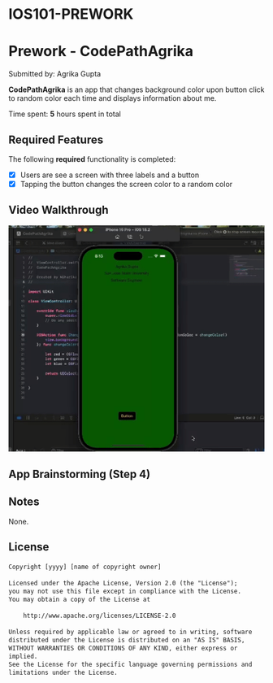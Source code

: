 # IOS101-PREWORK

# Prework - CodePathAgrika

Submitted by: Agrika Gupta

**CodePathAgrika** is an app that changes background color upon button click to random color each time and displays information about me.

Time spent: **5** hours spent in total

## Required Features

The following **required** functionality is completed:

- [x] Users are see a screen with three labels and a button
- [x] Tapping the button changes the screen color to a random color
 
## Video Walkthrough

![walkthru](https://github.com/agrikatheprogrammer/IOS101-PREWORK/blob/main/ezgif-1-93f9f81bb5.gif)

## App Brainstorming (Step 4)

## Notes

None.

## License

    Copyright [yyyy] [name of copyright owner]

    Licensed under the Apache License, Version 2.0 (the "License");
    you may not use this file except in compliance with the License.
    You may obtain a copy of the License at

        http://www.apache.org/licenses/LICENSE-2.0

    Unless required by applicable law or agreed to in writing, software
    distributed under the License is distributed on an "AS IS" BASIS,
    WITHOUT WARRANTIES OR CONDITIONS OF ANY KIND, either express or implied.
    See the License for the specific language governing permissions and
    limitations under the License.
